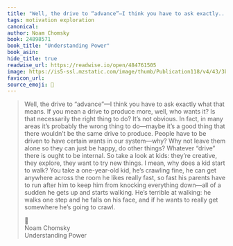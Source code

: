 ```yaml
---
title: "Well, the drive to “advance”—I think you have to ask exactly..."
tags: motivation exploration
canonical: 
author: Noam Chomsky
book: 24898571
book_title: "Understanding Power"
book_asin: 
hide_title: true
readwise_url: https://readwise.io/open/484761505
image: https://is5-ssl.mzstatic.com/image/thumb/Publication118/v4/43/3b/4a/433b4a7e-a352-5e08-824f-9ba6e5353761/9781448182589.jpg/1400x0w.jpg
favicon_url: 
source_emoji: 📕
---
```


> Well, the drive to “advance”—I think you have to ask exactly what that means. If you mean a drive to produce more, well, who wants it? Is that necessarily the right thing to do? It’s not obvious. In fact, in many areas it’s probably the wrong thing to do—maybe it’s a good thing that there wouldn’t be the same drive to produce. People have to be driven to have certain wants in our system—why? Why not leave them alone so they can just be happy, do other things?
> Whatever “drive” there is ought to be internal. So take a look at kids: they’re creative, they explore, they want to try new things. I mean, why does a kid start to walk? You take a one-year-old kid, he’s crawling fine, he can get anywhere across the room he likes really fast, so fast his parents have to run after him to keep him from knocking everything down—all of a sudden he gets up and starts walking. He’s terrible at walking: he walks one step and he falls on his face, and if he wants to really get somewhere he’s going to crawl.
> <div class="quoteback-footer"><div class="quoteback-avatar"><span class="mini-emoji"> 📕</span></div><div class="quoteback-metadata"><div class="metadata-inner"><span style="display:none">FROM:</span><div aria-label="Noam Chomsky" class="quoteback-author"> Noam Chomsky</div><div aria-label="Understanding Power" class="quoteback-title"> Understanding Power</div></div></div></div>